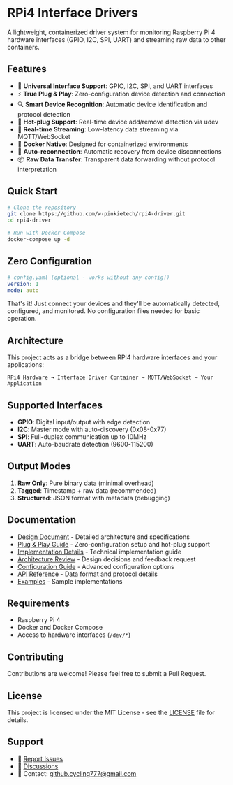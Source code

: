 # RPi4 Interface Drivers

A lightweight, containerized driver system for monitoring Raspberry Pi 4 hardware interfaces (GPIO, I2C, SPI, UART) and streaming raw data to other containers.

## Features

- 🔌 **Universal Interface Support**: GPIO, I2C, SPI, and UART interfaces
- ⚡ **True Plug & Play**: Zero-configuration device detection and connection
- 🔍 **Smart Device Recognition**: Automatic device identification and protocol detection
- 🔄 **Hot-plug Support**: Real-time device add/remove detection via udev
- 🚀 **Real-time Streaming**: Low-latency data streaming via MQTT/WebSocket
- 🐳 **Docker Native**: Designed for containerized environments
- 🔄 **Auto-reconnection**: Automatic recovery from device disconnections
- 📦 **Raw Data Transfer**: Transparent data forwarding without protocol interpretation

## Quick Start

```bash
# Clone the repository
git clone https://github.com/w-pinkietech/rpi4-driver.git
cd rpi4-driver

# Run with Docker Compose
docker-compose up -d
```

## Zero Configuration

```yaml
# config.yaml (optional - works without any config!)
version: 1
mode: auto
```

That's it! Just connect your devices and they'll be automatically detected, configured, and monitored. No configuration files needed for basic operation.

## Architecture

This project acts as a bridge between RPi4 hardware interfaces and your applications:

```
RPi4 Hardware → Interface Driver Container → MQTT/WebSocket → Your Application
```

## Supported Interfaces

- **GPIO**: Digital input/output with edge detection
- **I2C**: Master mode with auto-discovery (0x08-0x77)
- **SPI**: Full-duplex communication up to 10MHz
- **UART**: Auto-baudrate detection (9600-115200)

## Output Modes

1. **Raw Only**: Pure binary data (minimal overhead)
2. **Tagged**: Timestamp + raw data (recommended)
3. **Structured**: JSON format with metadata (debugging)

## Documentation

- [Design Document](DESIGN.md) - Detailed architecture and specifications
- [Plug & Play Guide](PLUGPLAY.md) - Zero-configuration setup and hot-plug support
- [Implementation Details](docs/PLUGPLAY_IMPLEMENTATION.md) - Technical implementation guide
- [Architecture Review](docs/ARCHITECTURE_REVIEW.md) - Design decisions and feedback request
- [Configuration Guide](docs/configuration.md) - Advanced configuration options
- [API Reference](docs/api.md) - Data format and protocol details
- [Examples](examples/) - Sample implementations

## Requirements

- Raspberry Pi 4
- Docker and Docker Compose
- Access to hardware interfaces (`/dev/*`)

## Contributing

Contributions are welcome! Please feel free to submit a Pull Request.

## License

This project is licensed under the MIT License - see the [LICENSE](LICENSE) file for details.

## Support

- 🐛 [Report Issues](https://github.com/w-pinkietech/rpi4-driver/issues)
- 💬 [Discussions](https://github.com/w-pinkietech/rpi4-driver/discussions)
- 📧 Contact: github.cycling777@gmail.com